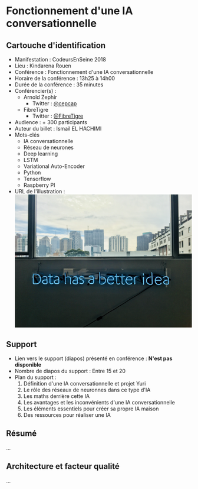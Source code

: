 # Fonctionnement d'une IA conversationnelle

## Cartouche d'identification

 - Manifestation : CodeursEnSeine 2018
 - Lieu : Kindarena Rouen
 - Conférence : Fonctionnement d'une IA conversationnelle
 - Horaire de la conférence : 13h25 à 14h00
 - Durée de la conférence : 35 minutes
 - Conférencier(s) :
    - Arnold Zephir
        - Twitter : [@cepcap](https://twitter.com/cepcam)
    - FibreTigre
        - Twitter : [@FibreTigre](https://twitter.com/FibreTigre)
 - Audience : + 300 participants
 - Auteur du billet : Ismail EL HACHIMI
 - Mots-clés
    - IA conversationnelle
    - Réseau de neurones
    - Deep learning
    - LSTM
    - Variational Auto-Encoder
    - Python
    - Tensorflow
    - Raspberry PI
 - URL de l'illustration : ![](franki-chamaki-682112-unsplash.jpg)

## Support
 - Lien vers le support (diapos) présenté en conférence : **N'est pas disponible**
 - Nombre de diapos du support : Entre 15 et 20
 - Plan du support : 
    1. Définition d'une IA conversationnelle et projet Yuri
    2. Le rôle des réseaux de neuronnes dans ce type d'IA
    3. Les maths derrière cette IA
    4. Les avantages et les inconvénients d'une IA conversationnelle
    5. Les éléments essentiels pour créer sa propre IA maison
    6. Des ressources pour réaliser une IA

## Résumé
...

## Architecture et facteur qualité
...
